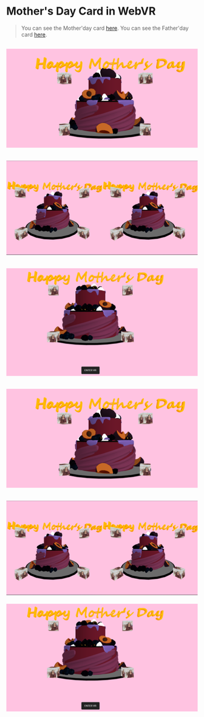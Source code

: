 # Mother's Day Card in WebVR

>You can see the Mother'day card [here](https://happy-mothers-day.ishkapoor.repl.co/).
>You can see the Father'day card [here](https://Happy-Fathers-Day.ishkapoor.repl.co).

![View in browser](captures/Capture.PNG)
-
![View in VR](captures/Capture2.PNG)
-
![View in VR](captures/Capture1.PNG)
-
![View in browser](captures/Capture.PNG)
-
![View in VR](captures/Capture2.PNG)
-
![View in VR](captures/Capture1.PNG)
